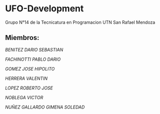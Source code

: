 # UFO-Development
Grupo N°14 de la Tecnicatura en Programacion UTN San Rafael Mendoza

## Miembros: 

*BENITEZ DARIO SEBASTIAN* 

*FACHINOTTI PABLO DARIO* 

*GOMEZ JOSE HIPOLITO* 

*HERRERA VALENTIN* 

*LOPEZ ROBERTO JOSE* 

*NOBLEGA VICTOR* 

*NUÑEZ GALLARDO GIMENA SOLEDAD* 

